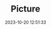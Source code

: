 ---
weight: 1
images:
- /images/edited/209.jpeg
title: Picture
date: 2023-10-20 12:51:33
tags: [luminar neo,work,24-70mm F2.8 DG DN | Art 019,ILCE-7M3,70.0,dog]
---